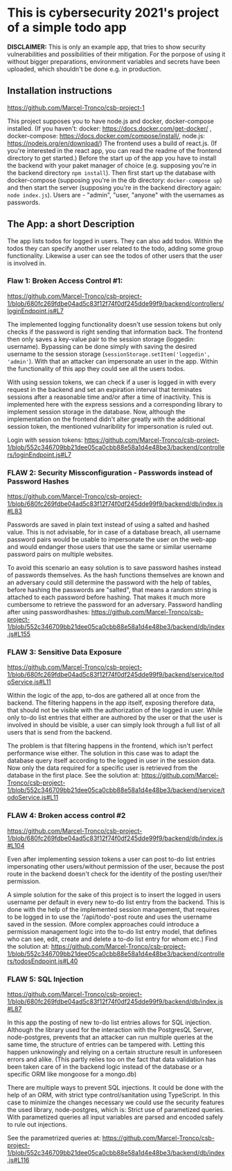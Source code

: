# This is cybersecurity 2021's project of a simple todo app

**DISCLAIMER:** This is only an example app, that tries to show security vulnerabilities and possibilities of their mitigation. For the porpose of using it without bigger preparations, environment variables and secrets have been uploaded, which shouldn't be done e.g. in production.

## Installation instructions

https://github.com/Marcel-Tronco/csb-project-1

This project supposes you to have node.js and docker, docker-compose installed. (If you haven't: docker: https://docs.docker.com/get-docker/ , docker-compose: https://docs.docker.com/compose/install/, node.js: https://nodejs.org/en/download/) The frontend uses a build of react.js. (If you're interested in the react app, you can read the readme of the frontend directory to get started.) Before the start up of the app  you have to install the backend with your paket manager of choice (e.g. supposing you're in the backend directory `npm install`). Then first start up the database with docker-compose (supposing you're in the db directory: `docker-compose up`) and then start the server (supposing you're in the backend directory again: `node index.js`). Users are - "admin", "user, "anyone" with the usernames as passwords.

## The App: a short Description

The app lists todos for logged in users. They can also add todos. Within the todos they can specify another user related to the todo, adding some group functionality. Likewise a user can see the todos of other users that the user is involved in.

### Flaw 1: Broken Access Control #1:
https://github.com/Marcel-Tronco/csb-project-1/blob/680fc269fdbe04ad5c83f12f74f0df245dde99f9/backend/controllers/loginEndpoint.js#L7

The implemented logging functionality doesn't use session tokens but only checks if the password is right sending that information back. The frontend then only saves a key-value pair to the session storage (loggedin: username). Bypassing can be done simply with saving the desired username to the session storage (`sessionStorage.setItem('loggedin', 'admin'`). With that an attacker can impersonate an user in the app. Within the functionality of this app they could see all the users todos. 

With using session tokens, we can check if a user is logged in with every request in the backend and set an expiration interval that terminates sessions after a reasonable time and/or after a time of inactivity. This is implemented here with the express sessions and a corresponding library to implement session storage in the database. Now, although the implementation on the frontend didn't alter greatly  with the additional session token, the mentioned vulnaribility for impersonation is ruled out. 

Login with session tokens: https://github.com/Marcel-Tronco/csb-project-1/blob/552c346709bb21dee05ca0cbb88e58a1d4e48be3/backend/controllers/loginEndpoint.js#L7

### FLAW 2: Security Missconfiguration - Passwords instead of Password Hashes

https://github.com/Marcel-Tronco/csb-project-1/blob/680fc269fdbe04ad5c83f12f74f0df245dde99f9/backend/db/index.js#L83

Passwords are saved in plain text instead of using a salted and hashed value. This is not advisable, for in case of a database breach, all username password pairs would be usable to impersonate the user on the web-app and would endanger those users that use the same or similar username password pairs on multiple websites.

To avoid this scenario an easy solution is to save password hashes instead of passwords themselves. As the hash functions themselves are known and an adversary could still determine the password with the help of tables,  before hashing the passwords are "salted", that means a random string is attached to each password before hashing. That makes it much more cumbersome to retrieve the password for an adversary. 
Password handling after using passwordhashes: https://github.com/Marcel-Tronco/csb-project-1/blob/552c346709bb21dee05ca0cbb88e58a1d4e48be3/backend/db/index.js#L155

### FLAW 3: Sensitive Data Exposure
https://github.com/Marcel-Tronco/csb-project-1/blob/680fc269fdbe04ad5c83f12f74f0df245dde99f9/backend/service/todoService.js#L11

Within the logic of the app, to-dos are gathered all at once from the backend. The filtering happens in the app itself, exposing therefore data, that should not be visible with the authorization of the logged in user. While only to-do list entries that either are authored by the user or that the user is involved in should be visible, a user can simply look through a full list of all users that is send from the backend.

The problem is that filtering happens in the frontend, which isn't perfect performance wise either. The solution in this case was to adapt the database query itself according to the logged in user in the session data. Now only the data required for a specific user is retrieved from the database in the first place.
See the solution at: https://github.com/Marcel-Tronco/csb-project-1/blob/552c346709bb21dee05ca0cbb88e58a1d4e48be3/backend/service/todoService.js#L11

### FLAW 4: Broken access control #2
https://github.com/Marcel-Tronco/csb-project-1/blob/680fc269fdbe04ad5c83f12f74f0df245dde99f9/backend/db/index.js#L104

Even after implementing session tokens a user can post to-do list entries impersonating other users/without permission of the user, because the post route in the backend doesn't check for the identity of the posting user/their permission.

A simple solution for the sake of this project is to insert the logged in users username per default in every new to-do list entry from the backend. This is done with the help of the implemented session management, that requires to be logged in to use the '/api/todo'-post route and uses the username saved in the session. (More complex approaches could introduce a permission management logic into the to-do list entry model, that defines who can see, edit, create and delete a to-do list entry for whom etc.)
Find the solution at: https://github.com/Marcel-Tronco/csb-project-1/blob/552c346709bb21dee05ca0cbb88e58a1d4e48be3/backend/controllers/todosEndpoint.js#L40

### FLAW 5: SQL Injection
https://github.com/Marcel-Tronco/csb-project-1/blob/680fc269fdbe04ad5c83f12f74f0df245dde99f9/backend/db/index.js#L87

In this app the posting of new to-do list entries allows for SQL injection. Although the library used for the interaction with the PostgresQL Server, node-postgres, prevents that an attacker can run multiple queries at the same time, the structure of entries can be tampered with. Letting this happen unknowingly and relying on a certain structure result in unforeseen errors and alike. (This partly relies too on the fact that data validation has been taken care of in the backend logic instead of the database or a specific ORM like mongoose for a mongo.db)

There are multiple ways to prevent SQL injections. It could be done with the help of an ORM, with strict type control/sanitation using TypeScript. In this case to minimize the changes necessary we could use the security features the used library, node-postgres, which is: Strict use of parametized queries. With parametized queries all input variables are parsed and encoded safely to rule out injections.

See the parametrized queries at: https://github.com/Marcel-Tronco/csb-project-1/blob/552c346709bb21dee05ca0cbb88e58a1d4e48be3/backend/db/index.js#L116